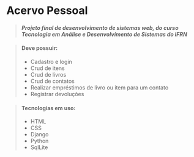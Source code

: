 # Acervo Pessoal

> #### *Projeto final de desenvolvimento de sistemas web, do curso Tecnologia em Análise e Desenvolvimento de Sistemas do IFRN*
>

> #### Deve possuir:
>
> - Cadastro e login
> - Crud de itens
> - Crud de livros
> - Crud de contatos
> - Realizar empréstimos de livro ou item para um contato
> - Registrar devoluções

> #### Tecnologias em uso:
> 
> - HTML
> - CSS
> - Django
> - Python
> - SqlLite
